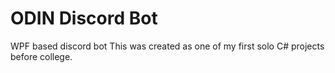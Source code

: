 # ODIN Discord Bot
 WPF based discord bot
 This was created as one of my first solo C# projects before college.
